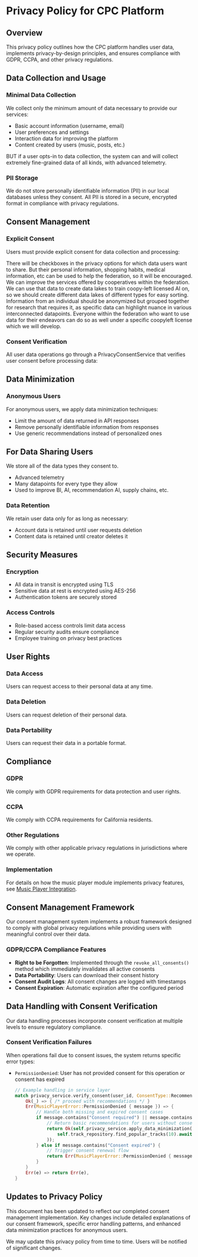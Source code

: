# Privacy Policy for CPC Platform

## Overview

This privacy policy outlines how the CPC platform handles user data, implements privacy-by-design principles, and ensures compliance with GDPR, CCPA, and other privacy regulations.

## Data Collection and Usage

### Minimal Data Collection
We collect only the minimum amount of data necessary to provide our services:
- Basic account information (username, email)
- User preferences and settings
- Interaction data for improving the platform
- Content created by users (music, posts, etc.)

BUT if a user opts-in to data collection, the system can and will collect extremely fine-grained data of all kinds, with advanced telemetry.

### PII Storage
We do not store personally identifiable information (PII) in our local databases unless they consent. All PII is stored in a secure, encrypted format in compliance with privacy regulations.

## Consent Management

### Explicit Consent
Users must provide explicit consent for data collection and processing:

There will be checkboxes in the privacy options for which data users want to share. But their personal information, shopping habits, medical information, etc can be used to help the federation, so it will be encouraged. We can improve the services offered by cooperatives within the federation. We can use that data to create data lakes to train coopy-left licensed AI on, so we should create different data lakes of different types for easy sorting. Information from an individual should be anonymized but grouped together for research that requires it, as specific data can highlight nuance in various interconnected datapoints. Everyone within the federation who want to use data for their endeavors can do so as well under a specific coopyleft license which we will develop.

### Consent Verification
All user data operations go through a PrivacyConsentService that verifies user consent before processing data:

## Data Minimization

### Anonymous Users
For anonymous users, we apply data minimization techniques:
- Limit the amount of data returned in API responses
- Remove personally identifiable information from responses
- Use generic recommendations instead of personalized ones

## For Data Sharing Users
We store all of the data types they consent to.
- Advanced telemetry
- Many datapoints for every type they allow
- Used to improve BI, AI, recommendation AI, supply chains, etc.

### Data Retention
We retain user data only for as long as necessary:
- Account data is retained until user requests deletion
- Content data is retained until creator deletes it

## Security Measures

### Encryption
- All data in transit is encrypted using TLS
- Sensitive data at rest is encrypted using AES-256
- Authentication tokens are securely stored

### Access Controls
- Role-based access controls limit data access
- Regular security audits ensure compliance
- Employee training on privacy best practices

## User Rights

### Data Access
Users can request access to their personal data at any time.

### Data Deletion
Users can request deletion of their personal data.

### Data Portability
Users can request their data in a portable format.

## Compliance

### GDPR
We comply with GDPR requirements for data protection and user rights.

### CCPA
We comply with CCPA requirements for California residents.

### Other Regulations
We comply with other applicable privacy regulations in jurisdictions where we operate.

### Implementation
For details on how the music player module implements privacy features, see [Music Player Integration](music_player_integration.md).

## Consent Management Framework

Our consent management system implements a robust framework designed to comply with global privacy regulations while providing users with meaningful control over their data.

### GDPR/CCPA Compliance Features

- **Right to be Forgotten**: Implemented through the `revoke_all_consents()` method which immediately invalidates all active consents
- **Data Portability**: Users can download their consent history
- **Consent Audit Logs**: All consent changes are logged with timestamps
- **Consent Expiration**: Automatic expiration after the configured period

## Data Handling with Consent Verification

Our data handling processes incorporate consent verification at multiple levels to ensure regulatory compliance.

### Consent Verification Failures

When operations fail due to consent issues, the system returns specific error types:

- `PermissionDenied`: User has not provided consent for this operation or consent has expired
  ```rust
  // Example handling in service layer
  match privacy_service.verify_consent(user_id, ConsentType::Recommendations).await {
      Ok(_) => { /* proceed with recommendations */ }
      Err(MusicPlayerError::PermissionDenied { message }) => {
          // Handle both missing and expired consent cases
          if message.contains("Consent required") || message.contains("Consent denied") {
              // Return basic recommendations for users without consent
              return Ok(self.privacy_service.apply_data_minimization(
                  self.track_repository.find_popular_tracks(10).await?
              ));
          } else if message.contains("Consent expired") {
              // Trigger consent renewal flow
              return Err(MusicPlayerError::PermissionDenied { message: "Consent renewal required".to_string() });
          }
      }
      Err(e) => return Err(e),
  }
  ```
## Updates to Privacy Policy

This document has been updated to reflect our completed consent management implementation. Key changes include detailed explanations of our consent framework, specific error handling patterns, and enhanced data minimization practices for anonymous users.

We may update this privacy policy from time to time. Users will be notified of significant changes.